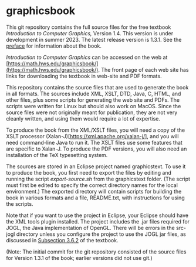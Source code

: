 # graphicsbook
This git repository contains the full source files for the free textbook *Introduction to Computer Graphics,* Version 1.4.
This version is under development in summer 2023.  The latest release version is 1.3.1.
See the [preface](https://math.hws.edu/graphicsbook/preface.html) for information about the book.

*Introduction to Computer Graphics* can be accessed on the web at
[https://math.hws.edu/graphicsbook/](https://math.hws.edu/graphicsbook/).
The front page of each web site has links for downloading the textbook in
web-site and PDF formats.

This repository contains the source files that are used to generate the book in all formats.
The sources include XML, XSLT, DTD, Java, C, HTML, and other files, 
plus some scripts for generating the web site and PDFs.  The
scripts were written for Linux but should also work on MacOS.
Since the source files were not originally meant for publication, they
are not very cleanly written, and using them would require a lot of expertise.

To produce the book from the XML/XSLT files, you will need a copy of the XSLT processor 
(Xalan-J)[https://xml.apache.org/xalan-j/], and you will need command-line Java to run it.
The XSLT files use some features that are specific to Xalan-J.  To produce the
PDF versions, you will also need an installation of the TeX typesetting system.

The sources are stored in an Eclipse project named graphicstext.
To use it to produce the book, you first
need to export the files by editing and running the script *export-source.sh* from the graphicstext folder.  (The
script must first be edited to specify the correct directory names for the local environment.)  The exported 
directory will contain scripts for building the book in various formats and a file, README.txt,
with instructions for using the scripts.

Note that if you want to use the project in Eclipse, your Eclipse should have the XML tools plugin installed.
The project includes the .jar files required for JOGL, the Java implementation of OpenGL.  There will be
errors in the src-jogl directory unless you configure the project to use the JOGL jar files, as discussed
in [Subsection 3.6.2](https://math.hws.edu/graphicsbook/c3/s6.html#gl1geom.6.2) of the textbook.

(Note: The initial commit for the git repository consisted of the source files for Version 1.3.1 of the book;
earlier versions did not use git.)

